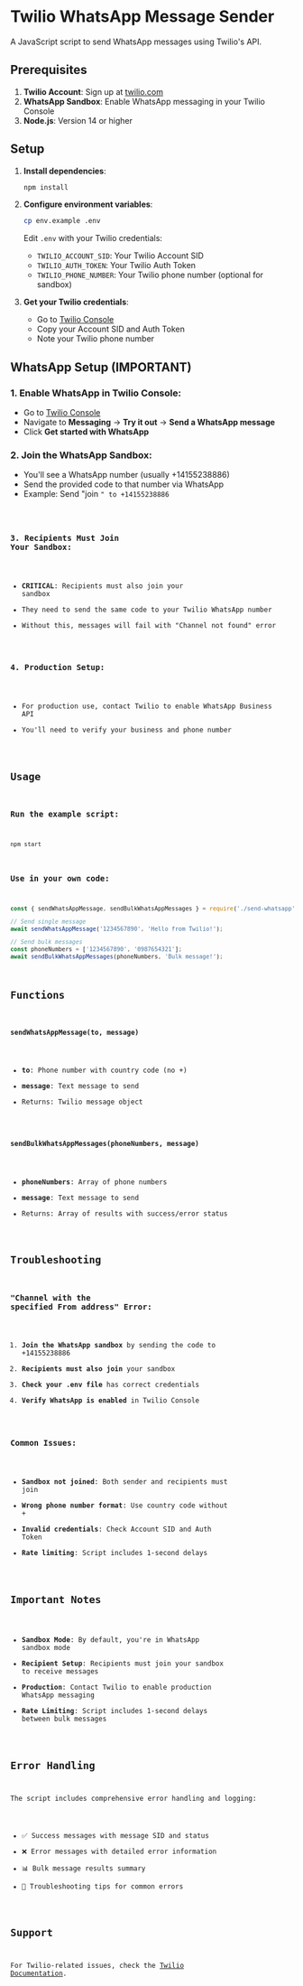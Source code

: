 # Twilio WhatsApp Message Sender

A JavaScript script to send WhatsApp messages using Twilio's API.

## Prerequisites

1. **Twilio Account**: Sign up at [twilio.com](https://www.twilio.com)
2. **WhatsApp Sandbox**: Enable WhatsApp messaging in your Twilio Console
3. **Node.js**: Version 14 or higher

## Setup

1. **Install dependencies**:
   ```bash
   npm install
   ```

2. **Configure environment variables**:
   ```bash
   cp env.example .env
   ```
   
   Edit `.env` with your Twilio credentials:
   - `TWILIO_ACCOUNT_SID`: Your Twilio Account SID
   - `TWILIO_AUTH_TOKEN`: Your Twilio Auth Token  
   - `TWILIO_PHONE_NUMBER`: Your Twilio phone number (optional for sandbox)

3. **Get your Twilio credentials**:
   - Go to [Twilio Console](https://console.twilio.com/)
   - Copy your Account SID and Auth Token
   - Note your Twilio phone number

## WhatsApp Setup (IMPORTANT)

### 1. Enable WhatsApp in Twilio Console:
   - Go to [Twilio Console](https://console.twilio.com/)
   - Navigate to **Messaging** → **Try it out** → **Send a WhatsApp message**
   - Click **Get started with WhatsApp**

### 2. Join the WhatsApp Sandbox:
   - You'll see a WhatsApp number (usually +14155238886)
   - Send the provided code to that number via WhatsApp
   - Example: Send "join <code>" to +14155238886

### 3. Recipients Must Join Your Sandbox:
   - **CRITICAL**: Recipients must also join your sandbox
   - They need to send the same code to your Twilio WhatsApp number
   - Without this, messages will fail with "Channel not found" error

### 4. Production Setup:
   - For production use, contact Twilio to enable WhatsApp Business API
   - You'll need to verify your business and phone number

## Usage

### Run the example script:
```bash
npm start
```

### Use in your own code:
```javascript
const { sendWhatsAppMessage, sendBulkWhatsAppMessages } = require('./send-whatsapp');

// Send single message
await sendWhatsAppMessage('1234567890', 'Hello from Twilio!');

// Send bulk messages
const phoneNumbers = ['1234567890', '0987654321'];
await sendBulkWhatsAppMessages(phoneNumbers, 'Bulk message!');
```

## Functions

### `sendWhatsAppMessage(to, message)`
- **to**: Phone number with country code (no +)
- **message**: Text message to send
- Returns: Twilio message object

### `sendBulkWhatsAppMessages(phoneNumbers, message)`
- **phoneNumbers**: Array of phone numbers
- **message**: Text message to send
- Returns: Array of results with success/error status

## Troubleshooting

### "Channel with the specified From address" Error:
1. **Join the WhatsApp sandbox** by sending the code to +14155238886
2. **Recipients must also join** your sandbox
3. **Check your .env file** has correct credentials
4. **Verify WhatsApp is enabled** in Twilio Console

### Common Issues:
- **Sandbox not joined**: Both sender and recipients must join
- **Wrong phone number format**: Use country code without +
- **Invalid credentials**: Check Account SID and Auth Token
- **Rate limiting**: Script includes 1-second delays

## Important Notes

- **Sandbox Mode**: By default, you're in WhatsApp sandbox mode
- **Recipient Setup**: Recipients must join your sandbox to receive messages
- **Production**: Contact Twilio to enable production WhatsApp messaging
- **Rate Limiting**: Script includes 1-second delays between bulk messages

## Error Handling

The script includes comprehensive error handling and logging:
- ✅ Success messages with message SID and status
- ❌ Error messages with detailed error information
- 📊 Bulk message results summary
- 🔧 Troubleshooting tips for common errors

## Support

For Twilio-related issues, check the [Twilio Documentation](https://www.twilio.com/docs/whatsapp).
